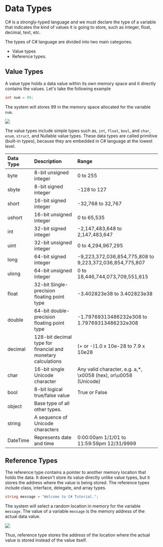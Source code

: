 ﻿---
PermaID: 100003
Name: Data Types
---

# Data Types

C# is a strongly-typed language and we must declare the type of a variable that indicates the kind of values it is going to store, such as integer, float, decimal, text, etc.

The types of C# language are divided into two main categories.

 - Value types
 - Reference types. 
 
## Value Types

A value type holds a data value within its own memory space and it directly contains the values. Let's take the following example 

```csharp
int num = 99;
```

The system will stores 99 in the memory space allocated for the variable `num`.

<img src="https://raw.githubusercontent.com/zzzprojects/learn-orm/master/tutorials/csharp-tutorial/images/data-type-1.png">

The value types include simple types such as, `int`, `float`, `bool`, and `char`, `enum`, `struct`, and Nullable value types. These data types are called primitive (built-in types), because they are embedded in C# language at the lowest level.

| Data Type              | Description                                          | Range                                 |
|:-----------------------|:-----------------------------------------------------|:--------------------------------------|
| byte	                 | 8-bit unsigned integer                               | 0 to 255                              |	
| sbyte	                 | 8-bit signed integer                                 | -128 to 127                           |	
| short                  | 16-bit signed integer                                | -32,768 to 32,767                     |
| ushort                 | 16-bit unsigned integer                              | 0 to 65,535                           |
| int                    | 32-bit signed integer                                | -2,147,483,648 to 2,147,483,647       |
| uint                   | 32-bit unsigned integer                              | 0 to 4,294,967,295                    |
| long                   | 64-bit signed integer                                | -9,223,372,036,854,775,808 to 9,223,372,036,854,775,807 |
| ulong                  | 64-bit unsigned integer                              | 0 to 18,446,744,073,709,551,615       |
| float                  | 32-bit Single-precision floating point type          | -3.402823e38 to 3.402823e38           |
| double                 | 64-bit double-precision floating point type          | -1.79769313486232e308 to 1.79769313486232e308 |
| decimal                | 128-bit decimal type for financial and monetary calculations | (+ or -)1.0 x 10e-28 to 7.9 x 10e28   |
| char                   | 16-bit single Unicode character                      | Any valid character, e.g. a,*, \x0058 (hex), or\u0058 (Unicode) |
| bool                   | 8-bit logical true/false value                       | True or False	                        |
| object                 | Base type of all other types.                        |                                       |
| string                 | A sequence of Unicode characters                     |                                       |
| DateTime               | Represents date and time	                            | 0:00:00am 1/1/01 to 11:59:59pm 12/31/9999 |

## Reference Types

The reference type contains a pointer to another memory location that holds the data. It doesn't store its value directly unlike value types, but it stores the address where the value is being stored. The reference types include class, interface, delegate, and array types. 

```csharp
string message = "Welcome to C# Tutorial.";
```

The system will select a random location in memory for the variable `message`. The value of a variable `message` is the memory address of the actual data value. 

<img src="https://raw.githubusercontent.com/zzzprojects/learn-orm/master/tutorials/csharp-tutorial/images/data-type-2.png">

Thus, reference type stores the address of the location where the actual value is stored instead of the value itself.

